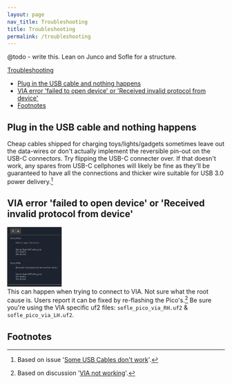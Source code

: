 ```yaml
---
layout: page
nav_title: Troubleshooting
title: Troubleshooting
permalink: /troubleshooting
---
```


@todo - write this. Lean on Junco and Sofle for a structure.

[Troubleshooting](#troubleshooting)
- [Plug in the USB cable and nothing happens](#plug-in-the-usb-cable-and-nothing-happens)
- [VIA error 'failed to open device' or 'Received invalid protocol from device'](#via-error-failed-to-open-device-or-received-invalid-protocol-from-device)
- [Footnotes](#footnotes)

## Plug in the USB cable and nothing happens
Cheap cables shipped for charging toys/lights/gadgets sometimes leave out the data-wires or don't actually implement the reversible pin-out on the USB-C connectors. Try flipping the USB-C connecter over. If that doesn't work, any spares from USB-C cellphones will likely be fine as they'll be guaranteed to have all the connections and thicker wire suitable for USB 3.0 power delivery.[^1]

## VIA error 'failed to open device' or 'Received invalid protocol from device'
<img src="images/build_guide_pico/via_problems_undiagnosed.png" alt="via errors" width="25%"><br>This can happen when trying to connect to VIA. Not sure what the root cause is. Users report it can be fixed by re-flashing the Pico's.[^2] Be sure you're using the VIA specific uf2 files: `sofle_pico_via_RH.uf2` & `sofle_pico_via_LH.uf2`.


## Footnotes
[^1]: Based on issue '[Some USB Cables don't work](https://github.com/JellyTitan/Sofle-Pico/issues/14)'.
[^2]: Based on discussion '[VIA not working](https://github.com/JellyTitan/Sofle-Pico/discussions/18)'.